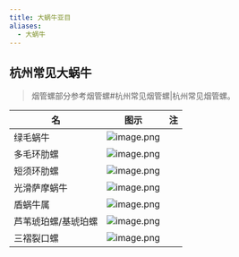 ```yaml
---
title: 大蜗牛亚目
aliases:
  - 大蜗牛
---
```

## 杭州常见大蜗牛

> 烟管螺部分参考烟管螺#杭州常见烟管螺|杭州常见烟管螺。

| 名 | 图示 | 注 |
| ---- | ---- | ---- |
| 绿毛蜗牛 | ![image.png](https://gotcha-picgo-bed.oss-cn-beijing.aliyuncs.com/20231230232121.png)<br> |  |
| 多毛环肋螺 | ![image.png](https://gotcha-picgo-bed.oss-cn-beijing.aliyuncs.com/20231230232201.png)<br> |  |
| 短须环肋螺 | ![image.png](https://gotcha-picgo-bed.oss-cn-beijing.aliyuncs.com/20231230232327.png)<br> |  |
| 光滑萨摩蜗牛 | ![image.png](https://gotcha-picgo-bed.oss-cn-beijing.aliyuncs.com/20231230232435.png)<br> |  |
| 盾蜗牛属 | ![image.png](https://gotcha-picgo-bed.oss-cn-beijing.aliyuncs.com/20231230232527.png)<br> |  |
| 芦苇琥珀螺/基琥珀螺 | ![image.png](https://gotcha-picgo-bed.oss-cn-beijing.aliyuncs.com/20240121175603.png)<br> |  |
| 三褶裂口螺 | ![image.png](https://gotcha-picgo-bed.oss-cn-beijing.aliyuncs.com/20240121180026.png)<br> |  |
